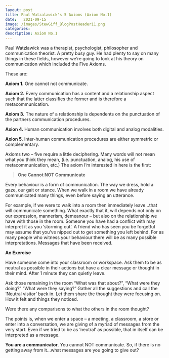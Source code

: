 ```yaml
---
layout: post
title: Paul Watzalawick's 5 Axioms (Axiom No.1)
date:   2021-09-15
image: /images/StewGiff_BlogPostHeader11.png
categories:
description: Axiom No.1 
---
```

Paul Watzlawick was a therapist, psychologist, philosopher and communication theorist. A pretty busy guy. He had plenty to say on many things in these fields, however we’re going to look at his theory on communication which included the Five Axioms.

These are:

<strong>Axiom 1.</strong>  One cannot not communicate.

<strong>Axiom 2.</strong>  Every communication has a content and a relationship aspect such that the latter classifies the former and is therefore a metacommunication.

<strong>Axiom 3.</strong>  The nature of a relationship is dependents on the punctuation of the partners communication procedures.

<strong>Axion 4.</strong>  Human communication involves both digital and analog modalities.

<strong>Axion 5.</strong> Inter-human communication procedures are either symmetric or complementary.

Axioms two – five require a little deciphering. Many words will not mean what you think they mean, (i.e. punctuation, analog, his use of metacommunication, etc.) The axiom I’m interested in here is the first:

><strong>One Cannot NOT Communicate</strong>

Every behaviour is a form of communication. The way we dress, hold a gaze, our gait or stance. When we walk in a room we have already communicated many things, even before saying an utterance.

For example, if we were to walk into a room then immediately leave…that will communicate something. What exactly that it, will depends not only on our expression, mannerism, demeanour – but also on the relationship we have with those in the room. Someone you have had a conflict with may interpret it as you ‘storming out’. A friend who has seen you be forgetful may assume that you’ve nipped out to get something you left behind. For as many people who witness your behaviour there will be as many possible interpretations. Messages that have been received.

**An Exercise** 

Have someone come into your classroom or workspace. Ask them to be as neutral as possible in their actions but have a clear message or thought in their mind. After 1 minute they can quietly leave.

Ask those remaining in the room “What was that about?”, “What were they doing?” “What were they saying?” Gather all the suggestions and call the ‘Neutral visitor’ back in. Let them share the thought they were focusing on. How it felt and things they noticed.

Were there any comparisons to what the others in the room thought?

The points is, when we enter a space – a meeting, a classroom, a store or enter into a conversation, we are giving of a myriad of messages from the very start. Even if we tried to be as ‘neutral’ as possible, that in itself can be interpreted as a message.

<strong>You are a communicator</strong>. You cannot NOT communicate. So, if there is no getting away from it…what messages are you going to give out?

 


